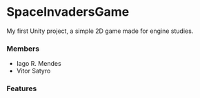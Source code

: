 # SpaceInvadersGame
My first Unity project, a simple 2D game made for engine studies.

### Members
- Iago R. Mendes
- Vitor Satyro

### Features
